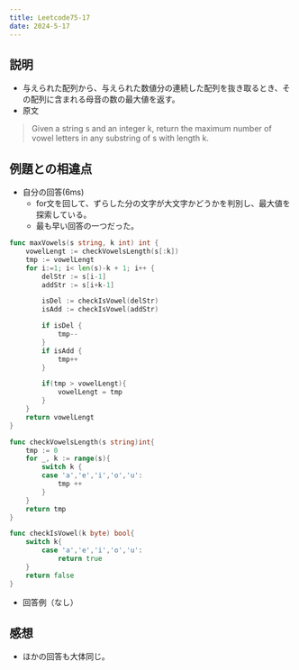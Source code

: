 ```yaml
---
title: Leetcode75-17
date: 2024-5-17
---
```

## 説明

+ 与えられた配列から、与えられた数値分の連続した配列を抜き取るとき、その配列に含まれる母音の数の最大値を返す。
+ 原文

>Given a string s and an integer k, return the maximum number of vowel letters in any substring of s with length k.

## 例題との相違点

+ 自分の回答(6ms)
  + for文を回して、ずらした分の文字が大文字かどうかを判別し、最大値を探索している。
  + 最も早い回答の一つだった。

```go
func maxVowels(s string, k int) int {
    vowelLengt := checkVowelsLength(s[:k])
    tmp := vowelLengt
    for i:=1; i< len(s)-k + 1; i++ {
        delStr := s[i-1]
        addStr := s[i+k-1]

        isDel := checkIsVowel(delStr)
        isAdd := checkIsVowel(addStr)

        if isDel {
            tmp--
        }
        if isAdd {
            tmp++
        }

        if(tmp > vowelLengt){
            vowelLengt = tmp
        }
    }
    return vowelLengt
}

func checkVowelsLength(s string)int{
    tmp := 0
    for _, k := range(s){
        switch k {
        case 'a','e','i','o','u':
            tmp ++
        }
    }
    return tmp
}

func checkIsVowel(k byte) bool{
    switch k{
        case 'a','e','i','o','u':
            return true
    }
    return false
}
```

+ 回答例（なし）

## 感想

+ ほかの回答も大体同じ。
